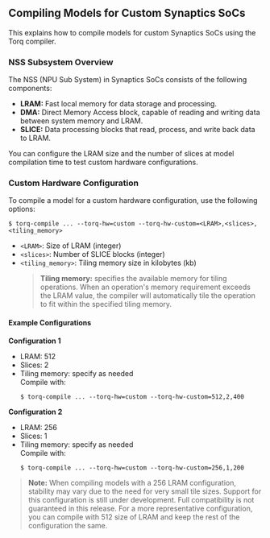 ## Compiling Models for Custom Synaptics SoCs

This explains how to compile models for custom Synaptics SoCs using the Torq compiler.

### NSS Subsystem Overview

The NSS (NPU Sub System) in Synaptics SoCs consists of the following components:

- **LRAM:** Fast local memory for data storage and processing.
- **DMA:** Direct Memory Access block, capable of reading and writing data between system memory and LRAM.
- **SLICE:** Data processing blocks that read, process, and write back data to LRAM.

You can configure the LRAM size and the number of slices at model compilation time to test custom hardware configurations.

### Custom Hardware Configuration

To compile a model for a custom hardware configuration, use the following options:

```{code} shell
$ torq-compile ... --torq-hw=custom --torq-hw-custom=<LRAM>,<slices>,<tiling_memory>
```
- `<LRAM>`: Size of LRAM (integer)
- `<slices>`: Number of SLICE blocks (integer)
- `<tiling_memory>`: Tiling memory size in kilobytes (kb)
    > **Tiling memory:** specifies the available memory for tiling operations. When an operation's memory requirement exceeds the LRAM value, the compiler will automatically tile the operation to fit within the specified tiling memory.

#### Example Configurations

**Configuration 1**
- LRAM: 512
- Slices: 2
- Tiling memory: specify as needed  
  Compile with:
  ```shell
  $ torq-compile ... --torq-hw=custom --torq-hw-custom=512,2,400
  ```

**Configuration 2**
- LRAM: 256
- Slices: 1
- Tiling memory: specify as needed  
  Compile with:
  ```shell
  $ torq-compile ... --torq-hw=custom --torq-hw-custom=256,1,200
  ```

> **Note:** When compiling models with a 256 LRAM configuration, stability may vary due to the need for very small tile sizes. Support for this configuration is still under development. Full compatibility is not guaranteed in this release. For a more representative configuration, you can compile with 512 size of LRAM and keep the rest of the configuration the same.